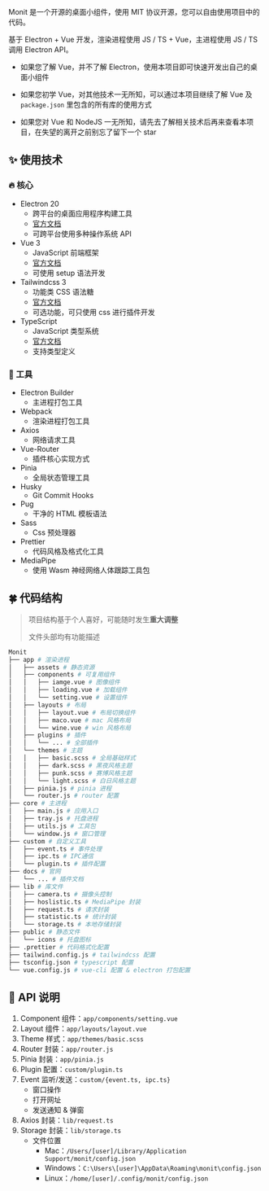 <!--
 * @Author: fzf404
 * @Date: 2022-08-15 23:02:16
 * @LastEditors: fzf404 hi@fzf404.art
 * @LastEditTime: 2022-11-08 21:10:04
 * @Description: 技术概览
-->

Monit 是一个开源的桌面小组件，使用 MIT 协议开源，您可以自由使用项目中的代码。

基于 Electron + Vue 开发，渲染进程使用 JS / TS + Vue，主进程使用 JS / TS 调用 Electron API。

- 如果您了解 Vue，并不了解 Electron，使用本项目即可快速开发出自己的桌面小组件

- 如果您初学 Vue，对其他技术一无所知，可以通过本项目继续了解 Vue 及 `package.json` 里包含的所有库的使用方式

- 如果您对 Vue 和 NodeJS 一无所知，请先去了解相关技术后再来查看本项目，在失望的离开之前别忘了留下一个 star

## ✨ 使用技术

### 🔥 核心

- Electron 20
  - 跨平台的桌面应用程序构建工具
  - [官方文档](https://www.electronjs.org/zh/docs/latest)
  - 可跨平台使用多种操作系统 API
- Vue 3
  - JavaScript 前端框架
  - [官方文档](https://staging-cn.vuejs.org/)
  - 可使用 setup 语法开发
- Tailwindcss 3
  - 功能类 CSS 语法糖
  - [官方文档](https://www.tailwindcss.cn/docs)
  - 可选功能，可只使用 css 进行插件开发
- TypeScript
  - JavaScript 类型系统
  - [官方文档](https://www.tslang.cn/docs/home.html)
  - 支持类型定义

### 🔧 工具

- Electron Builder
  - 主进程打包工具
- Webpack
  - 渲染进程打包工具
- Axios
  - 网络请求工具
- Vue-Router
  - 插件核心实现方式
- Pinia
  - 全局状态管理工具
- Husky
  - Git Commit Hooks
- Pug
  - 干净的 HTML 模板语法
- Sass
  - Css 预处理器
- Prettier
  - 代码风格及格式化工具
- MediaPipe
  - 使用 Wasm 神经网络人体跟踪工具包

## 🍀 代码结构

> 项目结构基于个人喜好，可能随时发生**重大调整**
>
> 文件头部均有功能描述

```bash
Monit
├── app # 渲染进程
│   ├── assets # 静态资源
│   ├── components # 可复用组件
│   │   ├── iamge.vue # 图像组件
│   │   ├── loading.vue # 加载组件
│   │   └── setting.vue # 设置组件
│   ├── layouts # 布局
│   │   ├── layout.vue # 布局切换组件
│   │   ├── maco.vue # mac 风格布局
│   │   └── wine.vue # win 风格布局
│   ├── plugins # 插件
│   │   └── ... # 全部插件
│   └── themes # 主题
│   │   ├── basic.scss # 全局基础样式
│   │   ├── dark.scss # 黑夜风格主题
│   │   ├── punk.scss # 赛博风格主题
│   │   └── light.scss # 白日风格主题
│   ├── pinia.js # pinia 进程
│   └── router.js # router 配置
├── core # 主进程
│   ├── main.js # 应用入口
│   ├── tray.js # 托盘进程
│   ├── utils.js # 工具包
│   └── window.js # 窗口管理
├── custom # 自定义工具
│   ├── event.ts # 事件处理
│   ├── ipc.ts # IPC通信
│   └── plugin.ts # 插件配置
├── docs # 官网
│   └── ... # 插件文档
├── lib # 库文件
│   ├── camera.ts # 摄像头控制
│   ├── hoslistic.ts # MediaPipe 封装
│   ├── request.ts # 请求封装
│   ├── statistic.ts # 统计封装
│   └── storage.ts # 本地存储封装
├── public # 静态文件
│   └── icons # 托盘图标
├── .prettier # 代码格式化配置
├── tailwind.config.js # tailwindcss 配置
├── tsconfig.json # typescript 配置
└── vue.config.js # vue-cli 配置 & electron 打包配置
```

## 🍻 API 说明

1. Component 组件：`app/components/setting.vue`
2. Layout 组件：`app/layouts/layout.vue`
3. Theme 样式：`app/themes/basic.scss`
4. Router 封装：`app/router.js`
5. Pinia 封装：`app/pinia.js`
6. Plugin 配置：`custom/plugin.ts`
7. Event 监听/发送：`custom/{event.ts, ipc.ts}`
   - 窗口操作
   - 打开网址
   - 发送通知 & 弹窗
8. Axios 封装：`lib/request.ts`
9. Storage 封装：`lib/storage.ts`
   - 文件位置
     - Mac：`/Users/[user]/Library/Application Support/monit/config.json`
     - Windows：`C:\Users\[user]\AppData\Roaming\monit\config.json`
     - Linux：`/home/[user]/.config/monit/config.json`
